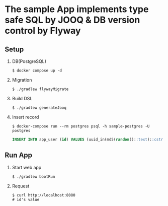 # The sample App implements type safe SQL by JOOQ & DB version control by Flyway

## Setup

1. DB(PostgreSQL)
    ```shell
    $ docker compose up -d
    ```

2. Migration
    ```shell
    $ ./gradlew flywayMigrate
    ```

3. Build DSL
    ```shell
    $ ./gradlew generateJooq
    ```

4. Insert record
   ```shell
   $ docker-compose run --rm postgres psql -h sample-postgres -U postgres
   ```
   ```sql
   INSERT INTO app_user (id) VALUES (uuid_in(md5(random()::text)::cstring));
   ```

## Run App

1. Start web app
   ```shell
   $ ./gradlew bootRun
   ```
   
2. Request
   ```shell
   $ curl http://localhost:8080
   # id's value
   ```
